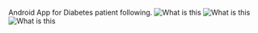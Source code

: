 Android App for  Diabetes patient following.
![What is this](ring.png) 
![What is this](ring.png) 
![What is this](ring.png) 
